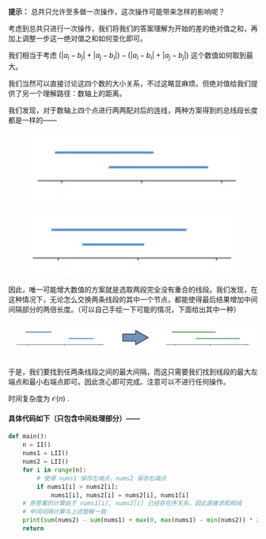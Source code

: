 **提示：** 总共只允许至多做一次操作，这次操作可能带来怎样的影响呢？

考虑到总共只进行一次操作，我们将我们的答案理解为开始的差的绝对值之和，再加上调整一步这一绝对值之和如何变化即可。

我们相当于考虑 $(|a_i-b_j|+|a_j-b_i|)-(|a_i-b_i|+|a_j-b_j|)$ 这个数值如何取到最大。

我们当然可以直接讨论这四个数的大小关系，不过这略显麻烦。但绝对值给我们提供了另一个理解路径：数轴上的距离。

我们发现，对于数轴上四个点进行两两配对后的连线，两种方案得到的总线段长度都是一样的——

<center>

![fig1](image-0.png)

![fig2](image-1.png)

</center>

因此，唯一可能增大数值的方案就是选取两段完全没有重合的线段。我们发现，在这种情况下，无论怎么交换两条线段的其中一个节点，都能使得最后结果增加中间间隔部分的两倍长度。（可以自己手绘一下可能的情况，下面给出其中一种）

<center>

![fig3](image-2.png)

</center>

于是，我们要找到任两条线段之间的最大间隔，而这只需要我们找到线段的最大左端点和最小右端点即可。因此贪心即可完成。注意可以不进行任何操作。

时间复杂度为 $\mathcal{O}(n)$ .

#### 具体代码如下（只包含中间处理部分）——

```Python []
def main():
    n = II()
    nums1 = LII()
    nums2 = LII()
    for i in range(n):
        # 使得 nums1 保存左端点，nums2 保存右端点
        if nums1[i] > nums2[i]:
            nums1[i], nums2[i] = nums2[i], nums1[i]
    # 原答案的计算由于 nums1[i], nums2[i] 已经存在序关系，因此直接求和相减
    # 中间间隔计算与上述题解一致
    print(sum(nums2) - sum(nums1) + max(0, max(nums1) - min(nums2)) * 2)
    return 
```